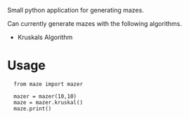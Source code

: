 Small python application for generating mazes.

Can currently generate mazes with the following algorithms.

- Kruskals Algorithm

# Usage
      from maze import mazer

      mazer = mazer(10,10)
      maze = mazer.kruskal()
      maze.print()

